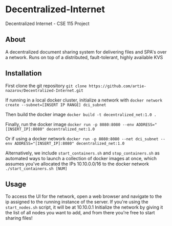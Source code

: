 # Decentralized-Internet
Decentralized Internet - CSE 115 Project

## About

A decentralized document sharing system for delivering files and SPA's over a network. 
Runs on top of a distributed, fault-tolerant, highly available KVS

## Installation

First clone the git repository
`git clone https://github.com/artie-nazarov/Decentralized-Internet.git`

If running in a local docker cluster, initialize a network with
`docker network create --subnet=[INSERT IP RANGE] dci_subnet`

Then build the docker image
`docker build -t decentralized_net:1.0 .`

Finally, run the docker image
`docker run -p 8080:8080 --env ADDRESS="[INSERT_IP]:8080" decentralized_net:1.0`

Or if using a docker network 
`docker run -p 8080:8080 --net dci_subnet --env ADDRESS="[INSERT_IP]:8080" decentralized_net:1.0`

Alternatively, we include `start_containers.sh` and `stop_containers.sh` as automated ways to launch a collection of docker images at once, which assumes you've allocated the IPs 10.10.0.0/16 to the docker network
`./start_containers.sh [NUM]`

## Usage 

To access the UI for the network, open a web browser and navigate to the ip assigned to the running instance of the server. If you're using the `start_nodes.sh` script, it will be at 10.10.0.1
Initialize the network by giving it the list of all nodes you want to add, and from there you're free to start sharing files!


